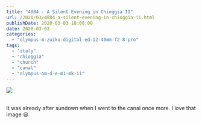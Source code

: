 ```yaml
---
title: "4884 - A Silent Evening in Chioggia II"
url: /2020/03/4884-a-silent-evening-in-chioggia-ii.html
publishDate: 2020-03-03 18:00:00
date: 2020-03-03
categories: 
  - "olympus-m-zuiko-digital-ed-12-40mm-f2-8-pro"
tags: 
  - "italy"
  - "chioggia"
  - "church"
  - "canal"
  - "olympus-om-d-e-m1-mk-ii"
---
```

<div class="container">
<div class="center"><a target="_blank" href="https://d25zfm9zpd7gm5.cloudfront.net/1200x1200/2018/20180512_205435_lr.jpg"><img class="webfeedsFeaturedVisual" src="https://d25zfm9zpd7gm5.cloudfront.net/0600x0600/2018/20180512_205435_lr.jpg" /></a></div>
</div>
<br />

It was already after sundown when I went to the canal once more. I
love that image :smiley: